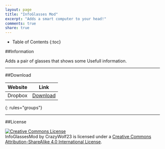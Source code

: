 ```yaml
---
layout: page
title: "InfoGlasses Mod"
excerpt: "Adds a smart computer to your head!"
comments: true
share: true
---
```


* Table of Contents
{:toc}

##Information

Adds a pair of glasses that shows some Usefull information.

---

##Download

| Website | Link    |
|:--------|:-------:|
| Dropbox | [Download](https://www.dropbox.com/s/y37r7l8sphfifuj/InfoGlasses.zip?dl=1)|


{: rules="groups"}

---

##License

<a rel="license" href="http://creativecommons.org/licenses/by-sa/4.0/"><img alt="Creative Commons License" style="border-width:0" src="https://i.creativecommons.org/l/by-sa/4.0/88x31.png" /></a><br /><span xmlns:dct="http://purl.org/dc/terms/" href="http://purl.org/dc/dcmitype/Text" property="dct:title" rel="dct:type">InfoGlassesMod</span> by <span xmlns:cc="http://creativecommons.org/ns#" property="cc:attributionName">CrazyWolf23</span> is licensed under a <a rel="license" href="http://creativecommons.org/licenses/by-sa/4.0/">Creative Commons Attribution-ShareAlike 4.0 International License</a>.
